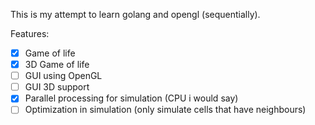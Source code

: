 This is my attempt to learn golang and opengl (sequentially).

Features:
- [x] Game of life
- [x] 3D Game of life
- [ ] GUI using OpenGL
- [ ] GUI 3D support
- [x] Parallel processing for simulation (CPU i would say)
- [ ] Optimization in simulation (only simulate cells that have neighbours)
